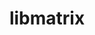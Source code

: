 ---
permalink: /engineering/projects/libmatrix/
project_link_name: libmatrix
project_url: n/a
statsAvailable: 'false'
title: libmatrix
---